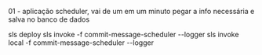 01 - aplicação scheduler, vai de um em um minuto pegar a info necessária e salva no banco de dados

sls deploy
sls invoke -f commit-message-scheduler --logger
sls invoke local -f commit-message-scheduler --logger
